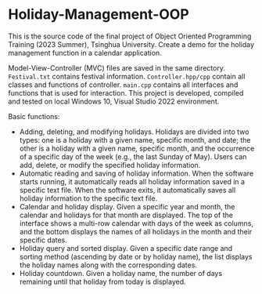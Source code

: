 # Holiday-Management-OOP

This is the source code of the final project of Object Oriented Programming Training (2023 Summer), Tsinghua University. Create a demo for the holiday management function in a calendar application.

Model-View-Controller (MVC) files are saved in the same directory. `Festival.txt` contains festival information. `Controller.hpp/cpp` contain all classes and functions of controller. `main.cpp`  contains all interfaces and functions that is used for interaction. This project is developed, compiled and tested on local Windows 10, Visual Studio 2022 environment.

Basic functions:
- Adding, deleting, and modifying holidays. Holidays are divided into two types: one is a holiday with a given name, specific month, and date; the other is a holiday with a given name, specific month, and the occurrence of a specific day of the week (e.g., the last Sunday of May). Users can add, delete, or modify the specified holiday information.
- Automatic reading and saving of holiday information. When the software starts running, it automatically reads all holiday information saved in a specific text file. When the software exits, it automatically saves all holiday information to the specific text file.
- Calendar and holiday display. Given a specific year and month, the calendar and holidays for that month are displayed. The top of the interface shows a multi-row calendar with days of the week as columns, and the bottom displays the names of all holidays in the month and their specific dates.
- Holiday query and sorted display. Given a specific date range and sorting method (ascending by date or by holiday name), the list displays the holiday names along with the corresponding dates.
- Holiday countdown. Given a holiday name, the number of days remaining until that holiday from today is displayed.


